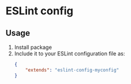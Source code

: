 # ESLint config

## Usage
1. Install package
2. Include it to your ESLint configuration file as:
    ```json
    {
        "extends": "eslint-config-myconfig"
    }
    ```